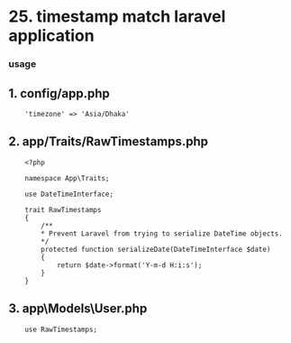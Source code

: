 # 25. timestamp match laravel application

### usage

## 1. config/app.php

```code
    'timezone' => 'Asia/Dhaka'
```

## 2. app/Traits/RawTimestamps.php

```code
    <?php

    namespace App\Traits;

    use DateTimeInterface;

    trait RawTimestamps
    {
        /**
        * Prevent Laravel from trying to serialize DateTime objects.
        */
        protected function serializeDate(DateTimeInterface $date)
        {
            return $date->format('Y-m-d H:i:s');
        }
    }

```

## 3. app\Models\User.php

```code
    use RawTimestamps;
```
